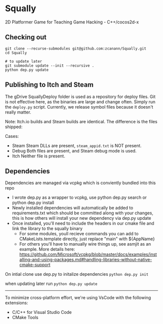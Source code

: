 Squally
=========
2D Platformer Game for Teaching Game Hacking - C++/cocos2d-x

Checking out
------------
```
git clone --recurse-submodules git@github.com:zcanann/Squally.git
cd Squally

# to update later
git submodule update --init --recursive .
python dep.py update
```

Publishing to Itch and Steam
---------

The gDrive SquallyDeploy folder is used as a repository for deploy files. Git is not effective here, as the binaries are large and change often. Simply run the `deploy.py` script. Currently, we release symbol files because it doesn't really matter.

Note: Itch.io builds and Steam builds are identical. The difference is the files shipped:

Cases:
- Steam		Steam DLLs are present, `steam_appid.txt` is NOT present.
- Debug		Both files are present, and Steam debug mode is used.
- Itch		Neither file is present.


Dependencies
---------
Dependencies are managed via vcpkg which is conviently bundled into this repo
- I wrote dep.py as a wrapper to vcpkg, use python dep.py search <packagename> or python dep.py install <packagename>
- Newly installed dependencies will automatically be added to requirements.txt which should be committed along with your changes, this is how others will install your new dependency via dep.py update
- Once installed, you'll need to include the headers in our cmake file and link the library to the squally binary
    - For some modules, youll recieve commands you can add to CMakeLists.template directly, just replace "main" with ${AppName}
    - For others you'll have to manually wire things up, see asmjit as an example. More details here: https://github.com/Microsoft/vcpkg/blob/master/docs/examples/installing-and-using-packages.md#handling-libraries-without-native-cmake-support

On intial clone use dep.py to initalize dependencies
`python dep.py init`

when updating later run
`python dep.py update`

---------
To minimize cross-platform effort, we're using VsCode with the following extensions:
- C/C++ for Visual Studio Code
- CMake Tools